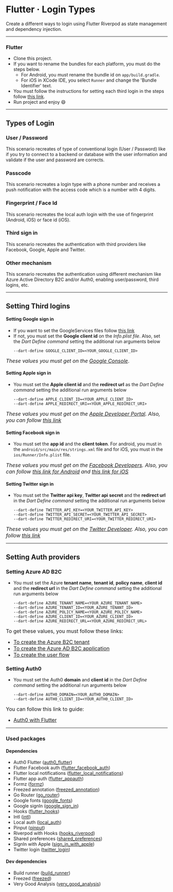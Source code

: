 # Flutter · Login Types

Create a different ways to login using Flutter Riverpod as state management and dependency injection.

------

### Flutter

* Clone this project.
* If you want to rename the bundles for each platform, you must do the steps below.
    * For Android, you must rename the bundle id on ```app/build.gradle```.
    * For iOS in XCode IDE, you select ```Runner``` and change the 'Bundle Identifier' text.
* You must follow the instructions for setting each third login in the steps follow [this link](#setting-third-logins).
* Run project and enjoy :smile:

------

## Types of Login

### User / Password

This scenario recreates of type of conventional login (User / Password) like if you try to connect to a backend or
database with the user information and validate if the user and password are corrects.

### Passcode

This scenario recreates a login type with a phone number and receives a push notification with the access code which is
a number with 4 digits.

### Fingerprint / Face Id

This scenario recreates the local auth login with the use of fingerprint (Android, iOS) or face id (iOS).

### Third sign in

This scenario recreates the authentication with third providers like Facebook, Google, Apple and Twitter.

### Other mechanism

This scenario recreates the authentication using different mechanism like Azure Active Directory B2C and/or Auth0,
enabling user/password, third logins, etc.

------

## Setting Third logins

#### Setting Google sign in

* If you want to set the GoogleServices files
  follow [this link](https://pub.dev/packages/google_sign_in#platform-integration)
* If not, you must set the **Google client id** on the *Info.plist file*. Also, set the *Dart Define command* setting
  the additional run arguments below
  ```
  --dart-define GOOGLE_CLIENT_ID=<YOUR_GOOGLE_CLIENT_ID>
  ```

<font size="3">*These values you must get on
the [Google Console](https://console.cloud.google.com/apis/dashboard?project=to-do-app-6da92)*.</font>

#### Setting Apple sign in

* You must set the **Apple client id** and the **redirect url** as the *Dart Define command* setting the additional run
  arguments below
  ```
  --dart-define APPLE_CLIENT_ID=<YOUR_APPLE_CLIENT_ID>
  --dart-define APPLE_REDIRECT_URI=<YOUR_APPLE_REDIRECT_URI>
  ```

<font size="3">*These values you must get on the [Apple Developer Portal](https://developer.apple.com). Also, you can
follow [this link](https://pub.dev/packages/sign_in_with_apple#integration)*</font>

#### Setting Facebook sign in

* You must set the **app id** and the **client token**. For android, you must in
  the ```android/src/main/res/strings.xml``` file and for iOS, you must in the ```ios/Runner/Info.plist``` file.

<font size="3">*These values you must get on the [Facebook Developers](https://developers.facebook.com). Also, you can
follow [this link for Android](https://facebook.meedu.app/docs/5.x.x/android)
and [this link for iOS](https://facebook.meedu.app/docs/5.x.x/ios)*</font>

#### Setting Twitter sign in

* You must set the **Twitter api key**, **Twitter api secret** and the **redirect url** in the *Dart Define command*
  setting the additional run arguments below
  ```
  --dart-define TWITTER_API_KEY=<YOUR_TWITTER_API_KEY>
  --dart-define TWITTER_API_SECRET=<YOUR_TWITTER_API_SECRET>
  --dart-define TWITTER_REDIRECT_URI=<YOUR_TWITTER_REDIRECT_URI>
  ```

<font size="3">*These values you must get on the [Twitter Developer](https://developer.twitter.com). Also, you can
follow [this link](https://pub.dev/packages/twitter_login#twitter-configuration)*</font>

------

## Setting Auth providers

### Setting Azure AD B2C

* You must set the Azure **tenant name**, **tenant id**, **policy name**, **client id** and the **redirect url** in the
  *Dart Define command* setting the additional run arguments below
  ```
  --dart-define AZURE_TENANT_NAME=<YOUR_AZURE_TENANT_NAME>
  --dart-define AZURE_TENANT_ID=<YOUR_AZURE_TENANT_ID>
  --dart-define AZURE_POLICY_NAME=<YOUR_AZURE_POLICY_NAME>
  --dart-define AZURE_CLIENT_ID=<YOUR_AZURE_CLIENT_ID>
  --dart-define AZURE_REDIRECT_URL=<YOUR_AZURE_REDIRECT_URL>
  ```

<font size="3">To get these values, you must follow these links:

* [To create the Azure B2C tenant](https://learn.microsoft.com/en-us/azure/active-directory-b2c/tutorial-create-tenant?WT.mc_id=Portal-Microsoft_AAD_B2CAdmin)
* [To create the Azure AD B2C application](https://learn.microsoft.com/en-us/azure/healthcare-apis/register-application)
* [To create the user flow](https://learn.microsoft.com/en-us/azure/active-directory-b2c/tutorial-create-user-flows?pivots=b2c-user-flow)</font>

### Setting Auth0

* You must set the Auth0 **domain** and **client id** in the *Dart Define command* setting the additional run arguments
  below
  ```
  --dart-define AUTH0_DOMAIN=<YOUR_AUTH0_DOMAIN>
  --dart-define AUTH0_CLIENT_ID=<YOUR_AUTH0_CLIENT_ID>
  ```

<font size="3">You can follow this link to guide:

* [Auth0 with Flutter](https://auth0.com/docs/quickstart/native/flutter/interactive)</font>

------

### Used packages

#### Dependencies

- Auth0 Flutter ([auth0_flutter](https://pub.dev/packages/auth0_flutter))
- Flutter Facebook auth ([flutter_facebook_auth](https://pub.dev/packages/flutter_facebook_auth))
- Flutter local notifications ([flutter_local_notifications](https://pub.dev/packages/flutter_local_notifications))
- Flutter app auth ([flutter_appauth](https://pub.dev/packages/flutter_appauth))
- Formz ([formz](https://pub.dev/packages/formz))
- Freezed annotation ([freezed_annotation](https://pub.dev/packages/freezed_annotation))
- Go Router ([go_router](https://pub.dev/packages/go_router))
- Google fonts ([google_fonts](https://pub.dev/packages/google_fonts))
- Google signIn ([google_sign_in](https://pub.dev/packages/google_sign_in))
- Hooks ([flutter_hooks](https://pub.dev/packages/flutter_hooks))
- Intl ([intl](https://pub.dev/packages/intl))
- Local auth ([local_auth](https://pub.dev/packages/local_auth))
- Pinput ([pinput](https://pub.dev/packages/pinput))
- Riverpod with Hooks ([hooks_riverpod](https://pub.dev/packages/hooks_riverpod))
- Shared preferences ([shared_preferences](https://pub.dev/packages/shared_preferences))
- SignIn with Apple ([sign_in_with_apple](https://pub.dev/packages/sign_in_with_apple))
- Twitter login ([twitter_login](https://pub.dev/packages/twitter_login))

#### Dev dependencies

- Build runner ([build_runner](https://pub.dev/packages/build_runner))
- Freezed ([freezed](https://pub.dev/packages/freezed))
- Very Good Analysis ([very_good_analysis](https://pub.dev/packages/very_good_analysis))
